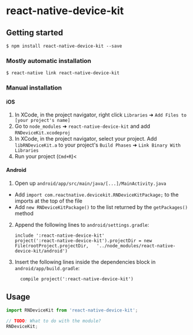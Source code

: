 
# react-native-device-kit

## Getting started

`$ npm install react-native-device-kit --save`

### Mostly automatic installation

`$ react-native link react-native-device-kit`

### Manual installation


#### iOS

1. In XCode, in the project navigator, right click `Libraries` ➜ `Add Files to [your project's name]`
2. Go to `node_modules` ➜ `react-native-device-kit` and add `RNDeviceKit.xcodeproj`
3. In XCode, in the project navigator, select your project. Add `libRNDeviceKit.a` to your project's `Build Phases` ➜ `Link Binary With Libraries`
4. Run your project (`Cmd+R`)<

#### Android

1. Open up `android/app/src/main/java/[...]/MainActivity.java`
  - Add `import com.reactnative.devicekit.RNDeviceKitPackage;` to the imports at the top of the file
  - Add `new RNDeviceKitPackage()` to the list returned by the `getPackages()` method
2. Append the following lines to `android/settings.gradle`:
  	```
  	include ':react-native-device-kit'
  	project(':react-native-device-kit').projectDir = new File(rootProject.projectDir, 	'../node_modules/react-native-device-kit/android')
  	```
3. Insert the following lines inside the dependencies block in `android/app/build.gradle`:
  	```
      compile project(':react-native-device-kit')
  	```


## Usage
```javascript
import RNDeviceKit from 'react-native-device-kit';

// TODO: What to do with the module?
RNDeviceKit;
```
  